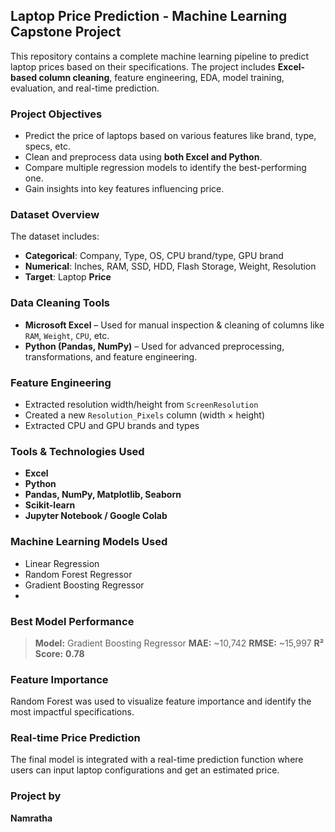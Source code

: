 ## Laptop Price Prediction - Machine Learning Capstone Project
This repository contains a complete machine learning pipeline to predict laptop prices based on their specifications. The project includes **Excel-based column cleaning**, feature engineering, EDA, model training, evaluation, and real-time prediction.

###  Project Objectives
* Predict the price of laptops based on various features like brand, type, specs, etc.
* Clean and preprocess data using **both Excel and Python**.
* Compare multiple regression models to identify the best-performing one.
* Gain insights into key features influencing price.
  
### Dataset Overview
The dataset includes:
* **Categorical**: Company, Type, OS, CPU brand/type, GPU brand
* **Numerical**: Inches, RAM, SSD, HDD, Flash Storage, Weight, Resolution
* **Target**:  Laptop **Price**

###  Data Cleaning Tools

*  **Microsoft Excel** – Used for manual inspection & cleaning of columns like `RAM`, `Weight`, `CPU`, etc.
* **Python (Pandas, NumPy)** – Used for advanced preprocessing, transformations, and feature engineering.

### Feature Engineering
* Extracted resolution width/height from `ScreenResolution`
* Created a new `Resolution_Pixels` column (width × height)
* Extracted CPU and GPU brands and types
  
### Tools & Technologies Used
* **Excel**
* **Python**
* **Pandas, NumPy, Matplotlib, Seaborn**
* **Scikit-learn**
* **Jupyter Notebook / Google Colab**

###  Machine Learning Models Used
* Linear Regression
* Random Forest Regressor
* Gradient Boosting Regressor
* 
### Best Model Performance

>  **Model:** Gradient Boosting Regressor
>  **MAE:** \~10,742
>  **RMSE:** \~15,997
>  **R² Score:** **0.78**
### Feature Importance
Random Forest was used to visualize feature importance and identify the most impactful specifications.
### Real-time Price Prediction
The final model is integrated with a real-time prediction function where users can input laptop configurations and get an estimated price.
### Project by
**Namratha** 
